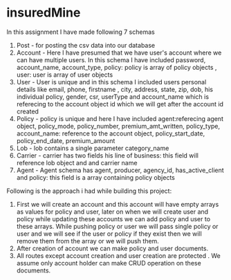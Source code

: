 # insuredMine

In this assignment I have made following 7 schemas
1. Post - for posting the csv data into our database
2. Account - Here I have presumed that we have user's account where we can have multiple users. In this schema I have included password, account_name, account_type, policy: policy is array of policy objects , user: user is array of user objects
3. User - User is unique and in this schema I included users personal details like email, phone, firstname , city, address, state, zip, dob, his individual policy, gender, csr, userType and account_name which is referecing to the account object id which we will get after the account id created
4. Policy - policy is unique and here I have included agent:referecing agent object, policy_mode, policy_number, premium_amt_written, policy_type, account_name: reference to the account object, policy_start_date, policy_end_date, premium_amount
5. Lob - lob contains a single parameter category_name
6. Carrier - carrier has two fields his line of business: this field will reference lob object and and carrier name 
7. Agent - Agent schema has agent, producer, agency_id, has_active_client and policy: this field is a array containing policy objects


Following is the approach i had while building this project:
1. First we will create an account and this account will have empty arrays as values for policy and user, later on when we will create user and policy while updating these accounts we can add policy and user to these arrays. While pushing policy or user we will pass single policy or user and we will see if the user or policy if they exist then we will remove them from the array or we will push them.
2. After creation of account we can make policy and user documents.
3. All routes except account creation and user creation are protected . We assume only account holder can make CRUD operation on these documents.

